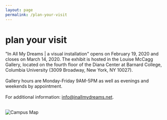 ```yaml
---
layout: page
permalink: /plan-your-visit
---
```

<div id="column-a"><h1>plan your visit</h1></div>
<div id="column-c"><p>

"In All My Dreams |  a visual installation" opens on February 19, 2020 and closes on March 14, 2020. The exhibit is hosted in the Louise McCagg Gallery, located on the fourth floor of the Diana Center at Barnard College, Columbia University (3009 Broadway, New York, NY 10027). <br> <br>
Gallery hours are Monday-Friday 9AM-5PM as well as evenings and weekends by appointment.<br> <br>
For additional information: info@inallmydreams.net.<br> <br>

 <img src="/img/campusmap.png" alt="Campus Map"/>
</p>
</div>
